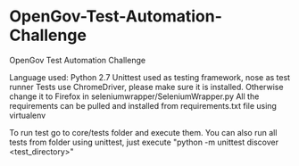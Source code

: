 # OpenGov-Test-Automation-Challenge
OpenGov Test Automation Challenge

Language used: Python 2.7
Unittest used as testing framework, nose as test runner
Tests use ChromeDriver, please make sure it is installed. Otherwise change it to Firefox in seleniumwrapper/SeleniumWrapper.py
All the requirements can be pulled and installed from requirements.txt file using virtualenv

To run test go to core/tests folder and execute them. 
You can also run all tests from folder using unittest, just execute "python -m unittest discover <test_directory>"


